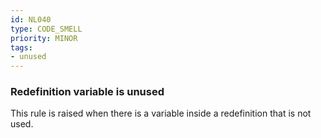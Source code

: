 ```yaml
---
id: NL040
type: CODE_SMELL
priority: MINOR
tags:
- unused
---
```


### Redefinition variable is unused

This rule is raised when there is a variable inside a redefinition that is not used.

